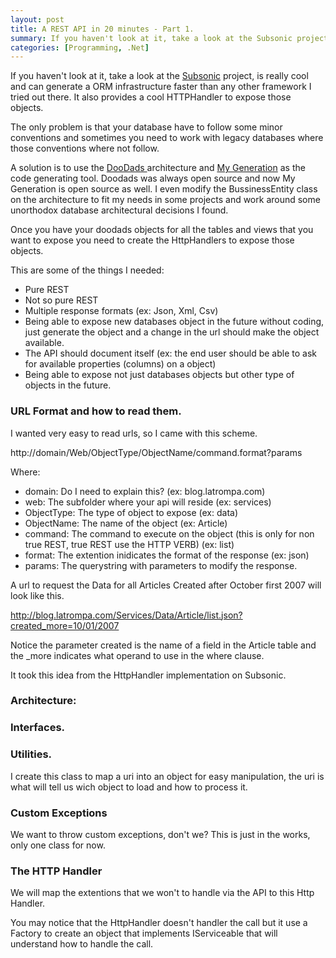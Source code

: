 ```yaml
---
layout: post
title: A REST API in 20 minutes - Part 1.
summary: If you haven't look at it, take a look at the Subsonic project, is really cool and can generate a ORM infrastructure faster than any other framework I tried out there. It also provides a cool HTTPHandler to expose those objects.
categories: [Programming, .Net]
---
```


If you haven't look at it, take a look at the <a href="http://subsonicproject.com/" target="_blank">Subsonic</a> project, is really cool and can generate a ORM infrastructure faster than any other framework I tried out there.
It also provides a cool HTTPHandler to expose those objects.

The only problem is that your database have to follow some minor conventions and sometimes you need to work with legacy databases where those conventions where not follow.

A solution is to use the <a href="http://www.mygenerationsoftware.com/portal/dOOdads/dOOdadsOverview/tabid/63/Default.aspx" target="_blank">DooDads </a>architecture and <a href="http://www.mygenerationsoftware.com/portal/Home/tabid/36/Default.aspx" target="_blank">My Generation</a> as the code generating tool. Doodads was always open source and now My Generation is open source as well. I even modify the BussinessEntity class on the architecture to fit my needs in some projects and work around some unorthodox database architectural decisions I found.

Once you have your doodads objects for all the tables and views that you want to expose you need to create the HttpHandlers to expose those objects.

This are some of the things I needed:

* Pure REST
* Not so pure REST
* Multiple response formats (ex: Json, Xml, Csv)
* Being able to expose new databases object in the future without coding, just generate
the object and a change in the url should make the object available.
* The API should document itself (ex: the end user should be able to ask for available
properties (columns) on a object)
* Being able to expose not just databases objects but other type of objects in the future.

### URL Format and how to read them.

I wanted very easy to read urls, so I came with this scheme.

http://domain/Web/ObjectType/ObjectName/command.format?params

Where:
* domain: Do I need to explain this? (ex: blog.latrompa.com)
* web: The subfolder where your api will reside (ex: services)
* ObjectType: The type of object to expose (ex: data)
* ObjectName: The name of the object (ex: Article)
* command: The command to execute on the object (this is only for non true REST, true
REST use the HTTP VERB) (ex: list)
* format: The extention inidicates the format of the response (ex: json)
* params: The querystring with parameters to modify the response.

A url to request the Data for all Articles Created after October first 2007 will look
like this.

http://blog.latrompa.com/Services/Data/Article/list.json?created_more=10/01/2007

Notice the parameter created is the name of a field in the Article table and the
_more indicates what operand to use in the where clause.

It took this idea from the HttpHandler implementation on Subsonic.

### Architecture:

### Interfaces.



<script src='http://gist.github.com/561814.js?file=file0.cs'></script>





<script src='http://gist.github.com/561814.js?file=file1.cs'></script>



### Utilities.

I create this class to map a uri into an object for easy manipulation, the uri is
what will tell us wich object to load and how to process it.



<script src='http://gist.github.com/561814.js?file=file2.cs'></script>



### Custom Exceptions

We want to throw custom exceptions, don't we?
This is just in the works, only one class for now.



<script src='http://gist.github.com/561814.js?file=file3.cs'></script>



### The HTTP Handler

We will map the extentions that we won't to handle via the API to this Http Handler.



<script src='http://gist.github.com/561814.js?file=file4.cs'></script>



You may notice that the HttpHandler doesn't handler the call but it use a Factory
to create an object that implements IServiceable that will understand how to handle
the call.
